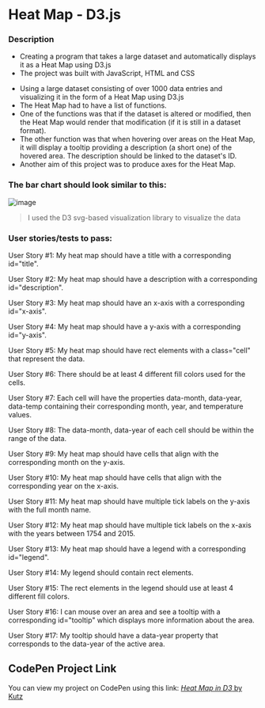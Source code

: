 # Heat Map - D3.js

### Description

- Creating a program that takes a large dataset and automatically displays it as a Heat Map using D3.js
- The project was built with JavaScript, HTML and CSS

* Using a large dataset consisting of over 1000 data entries and visualizing it in the form of a Heat Map using D3.js
* The Heat Map had to have a list of functions.
* One of the functions was that if the dataset is altered or modified, then the Heat Map would render that modification (if it is still in a dataset format).
* The other function was that when hovering over areas on the Heat Map, it will display a tooltip providing a description (a short one) of the hovered area. The description should be linked to the dataset's ID.
* Another aim of this project was to produce axes for the Heat Map.

### The bar chart should look similar to this:
![image](https://assets.codepen.io/5744159/internal/screenshots/pens/ExXKNLe.default.png?fit=cover&format=auto&ha=false&height=360&quality=75&v=2&version=1630529925&width=640)

> I used the D3 svg-based visualization library to visualize the data

### User stories/tests to pass:

User Story #1: My heat map should have a title with a corresponding id="title".

User Story #2: My heat map should have a description with a corresponding id="description".

User Story #3: My heat map should have an x-axis with a corresponding id="x-axis".

User Story #4: My heat map should have a y-axis with a corresponding id="y-axis".

User Story #5: My heat map should have rect elements with a class="cell" that represent the data.

User Story #6: There should be at least 4 different fill colors used for the cells.

User Story #7: Each cell will have the properties data-month, data-year, data-temp containing their corresponding month, year, and temperature values.

User Story #8: The data-month, data-year of each cell should be within the range of the data.

User Story #9: My heat map should have cells that align with the corresponding month on the y-axis.

User Story #10: My heat map should have cells that align with the corresponding year on the x-axis.

User Story #11: My heat map should have multiple tick labels on the y-axis with the full month name.

User Story #12: My heat map should have multiple tick labels on the x-axis with the years between 1754 and 2015.

User Story #13: My heat map should have a legend with a corresponding id="legend".

User Story #14: My legend should contain rect elements.

User Story #15: The rect elements in the legend should use at least 4 different fill colors.

User Story #16: I can mouse over an area and see a tooltip with a corresponding id="tooltip" which displays more information about the area.

User Story #17: My tooltip should have a data-year property that corresponds to the data-year of the active area.


## CodePen Project Link
You can view my project on CodePen using this link:
[*Heat Map in D3* by Kutz](https://codepen.io/kutzz/pen/ZEwwJYN)
